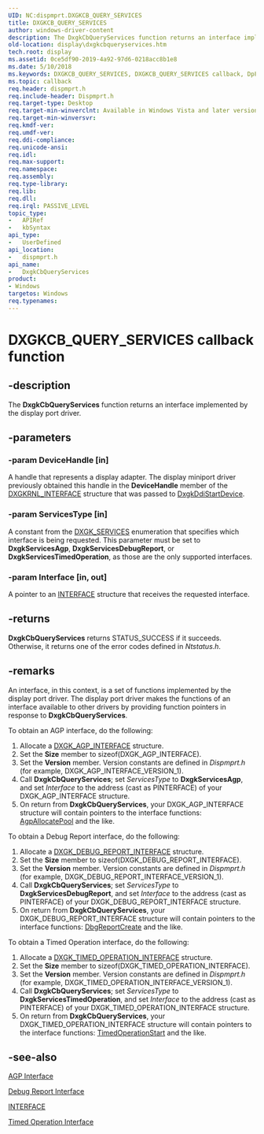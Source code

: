```yaml
---
UID: NC:dispmprt.DXGKCB_QUERY_SERVICES
title: DXGKCB_QUERY_SERVICES
author: windows-driver-content
description: The DxgkCbQueryServices function returns an interface implemented by the display port driver.
old-location: display\dxgkcbqueryservices.htm
tech.root: display
ms.assetid: 0ce5df90-2019-4a92-97d6-0218acc8b1e8
ms.date: 5/10/2018
ms.keywords: DXGKCB_QUERY_SERVICES, DXGKCB_QUERY_SERVICES callback, DpFunctions_1bf190e2-3bfc-4ea9-942a-502ec71fa362.xml, DxgkCbQueryServices, DxgkCbQueryServices callback function [Display Devices], display.dxgkcbqueryservices, dispmprt/DxgkCbQueryServices
ms.topic: callback
req.header: dispmprt.h
req.include-header: Dispmprt.h
req.target-type: Desktop
req.target-min-winverclnt: Available in Windows Vista and later versions of the Windows operating systems.
req.target-min-winversvr: 
req.kmdf-ver: 
req.umdf-ver: 
req.ddi-compliance: 
req.unicode-ansi: 
req.idl: 
req.max-support: 
req.namespace: 
req.assembly: 
req.type-library: 
req.lib: 
req.dll: 
req.irql: PASSIVE_LEVEL
topic_type:
-	APIRef
-	kbSyntax
api_type:
-	UserDefined
api_location:
-	dispmprt.h
api_name:
-	DxgkCbQueryServices
product:
- Windows
targetos: Windows
req.typenames: 
---
```


# DXGKCB_QUERY_SERVICES callback function


## -description


The <b>DxgkCbQueryServices</b> function returns an interface implemented by the display port driver.


## -parameters




### -param DeviceHandle [in]

A handle that represents a display adapter. The display miniport driver previously obtained this handle in the <b>DeviceHandle</b> member of the <a href="https://msdn.microsoft.com/library/windows/hardware/ff560942">DXGKRNL_INTERFACE</a> structure that was passed to <a href="https://msdn.microsoft.com/ffacbb39-2581-4207-841d-28ce57fbc64d">DxgkDdiStartDevice</a>.


### -param ServicesType [in]

A constant from the <a href="https://msdn.microsoft.com/library/windows/hardware/ff562049">DXGK_SERVICES</a> enumeration that specifies which interface is being requested. This parameter must be set to <b>DxgkServicesAgp</b>, <b>DxgkServicesDebugReport</b>, or <b>DxgkServicesTimedOperation</b>, as those are the only supported interfaces.


### -param Interface [in, out]

A pointer to an <a href="https://msdn.microsoft.com/library/windows/hardware/dn895657">INTERFACE</a> structure that receives the requested interface.


## -returns



<b>DxgkCbQueryServices</b> returns STATUS_SUCCESS if it succeeds. Otherwise, it returns one of the error codes defined in <i>Ntstatus.h</i>.




## -remarks



An interface, in this context, is a set of functions implemented by the display port driver. The display port driver makes the functions of an interface available to other drivers by providing function pointers in response to <b>DxgkCbQueryServices</b>.

To obtain an AGP interface, do the following:

<ol>
<li>
Allocate a <a href="https://msdn.microsoft.com/library/windows/hardware/ff560949">DXGK_AGP_INTERFACE</a> structure.

</li>
<li>
Set the <b>Size</b> member to sizeof(DXGK_AGP_INTERFACE).

</li>
<li>
Set the <b>Version</b> member. Version constants are defined in <i>Dispmprt.h</i> (for example, DXGK_AGP_INTERFACE_VERSION_1).

</li>
<li>
Call <b>DxgkCbQueryServices</b>; set <i>ServicesType</i> to <b>DxgkServicesAgp</b>, and set <i>Interface</i> to the address (cast as PINTERFACE) of your DXGK_AGP_INTERFACE structure.

</li>
<li>
On return from <b>DxgkCbQueryServices</b>, your DXGK_AGP_INTERFACE structure will contain pointers to the interface functions: <a href="https://msdn.microsoft.com/abac76e0-eb8a-450a-a797-3733a8f71990">AgpAllocatePool</a> and the like.

</li>
</ol>
To obtain a Debug Report interface, do the following:

<ol>
<li>
Allocate a <a href="https://msdn.microsoft.com/library/windows/hardware/ff561040">DXGK_DEBUG_REPORT_INTERFACE</a> structure.

</li>
<li>
Set the <b>Size</b> member to sizeof(DXGK_DEBUG_REPORT_INTERFACE).

</li>
<li>
Set the <b>Version</b> member. Version constants are defined in <i>Dispmprt.h</i> (for example,  DXGK_DEBUG_REPORT_INTERFACE_VERSION_1).

</li>
<li>
Call <b>DxgkCbQueryServices</b>; set <i>ServicesType</i> to <b>DxgkServicesDebugReport</b>, and set <i>Interface</i> to the address (cast as PINTERFACE) of your DXGK_DEBUG_REPORT_INTERFACE structure.

</li>
<li>
On return from <b>DxgkCbQueryServices</b>, your DXGK_DEBUG_REPORT_INTERFACE structure will contain pointers to the interface functions: <a href="https://msdn.microsoft.com/library/windows/hardware/ff549088">DbgReportCreate</a> and the like.

</li>
</ol>
To obtain a Timed Operation interface, do the following:

<ol>
<li>
Allocate a <a href="https://msdn.microsoft.com/library/windows/hardware/ff562065">DXGK_TIMED_OPERATION_INTERFACE</a> structure.

</li>
<li>
Set the <b>Size</b> member to sizeof(DXGK_TIMED_OPERATION_INTERFACE).

</li>
<li>
Set the <b>Version</b> member. Version constants are defined in <i>Dispmprt.h</i> (for example,  DXGK_TIMED_OPERATION_INTERFACE_VERSION_1).

</li>
<li>
Call <b>DxgkCbQueryServices</b>; set <i>ServicesType</i> to <b>DxgkServicesTimedOperation</b>, and set <i>Interface</i> to the address (cast as PINTERFACE) of your DXGK_TIMED_OPERATION_INTERFACE structure.

</li>
<li>
On return from <b>DxgkCbQueryServices</b>, your DXGK_TIMED_OPERATION_INTERFACE structure will contain pointers to the interface functions: <a href="https://msdn.microsoft.com/library/windows/hardware/ff570084">TimedOperationStart</a> and the like.

</li>
</ol>



## -see-also




<a href="https://msdn.microsoft.com/library/windows/hardware/ff538228">AGP Interface</a>



<a href="https://msdn.microsoft.com/library/windows/hardware/ff551798">Debug Report Interface</a>



<a href="https://msdn.microsoft.com/library/windows/hardware/dn895657">INTERFACE</a>



<a href="https://msdn.microsoft.com/library/windows/hardware/ff570086">Timed Operation Interface</a>
 

 


